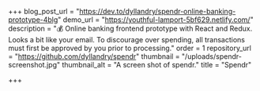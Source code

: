 +++
blog_post_url = "https://dev.to/dyllandry/spendr-online-banking-prototype-4blg"
demo_url = "https://youthful-lamport-5bf629.netlify.com/"
description = "💰 Online banking frontend prototype with React and Redux. Looks a bit like your email. To discourage over spending, all transactions must first be approved by you prior to processing."
order = 1
repository_url = "https://github.com/dyllandry/spendr"
thumbnail = "/uploads/spendr-screenshot.jpg"
thumbnail_alt = "A screen shot of spendr."
title = "Spendr"

+++
